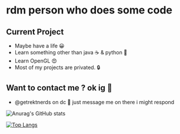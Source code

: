 # rdm person who does some code

## Current Project

- Maybe have a life 😀
- Learn something other than java ☕ & python 🐍
- Learn OpenGL 😍
- Most of my projects are privated. 🔒

## Want to contact me ? ok ig 🥱

- @getrektnerds on dc 🫠 just message me on there i might respond



![Anurag's GitHub stats](https://github-readme-stats.vercel.app/api?username=LegitPhase&show_icons=true&theme=dracula)


[![Top Langs](https://github-readme-stats.vercel.app/api/top-langs/?username=LegitPhase&layout=donut&theme=dracula)](https://github.com/anuraghazra/github-readme-stats)


<!---
LegitPhase/LegitPhase is a ✨ special ✨ repository because its `README.md` (this file) appears on your GitHub profile.
You can click the Preview link to take a look at your changes.
--->
